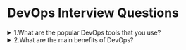 # DevOps Interview Questions

<details>
 <summary>1.What are the popular DevOps tools that you use?</summary>
  <p>We use folowing tools for work inDevOps:</p>
    <ol>
        <li>Jenkins : This is an open source automation server used as a continuous integration tool. We can build,deployand runautomated tests withJenkins.</li>
        <li>GIT:It is a version controltool used for tracking changesin files and software.</li>
        <li>Docker : This is a popular tool for containerization of services. It is very useful in Cloud based deployments.</li>
        <li>Nagios :We use Nagiosfor monitoring ofITinfrastructure.</li>
        <li>Splunk :Thisis a powerfultoolfor log search as wel as monitoring production systems.</li>
        <li>Puppet :We use Puppet to automate our DevOps work so that it isreusable.</lI>
    </ol>
</details>

<details>
 <summary>2.What are the main benefits of DevOps?</summary>
  <p>DevOpsis a very popular trend inSoftware Development. Some ofthe main benefits ofDevOps are asfolows:</p>
    <ol>
        <li> <b>Release Velocity</b> : DevOps practices help in increasing the release velocity. We can release code to
productionmore oftenand withmore confidence.</li>
        <li><b>Development Cycle</b> : With DevOps, the complete Development cycle from initial design to production
deployment becomesshorter</li>
        <li><b>Deployment Rollback</b> : In DevOps, we plan for any failure in deployment rolback due to a bug in code or
issue in production. This gives confidence in releasing feature without worrying about downtime for rolback.
</li>
        <li><b>Defect Detection</b>: With DevOps approach, we can catch defects much earlier than releasing to production It improvesthe quality ofthe software</li>
        <li><b>Recovery fromFailure</b> :In case of a failure, we can recover very fast withDevOps process.</li>
        <li><b>Collaboration</b>:WithDevOps, colaboration between development and operations professionalsincreases.</lI>
         <li><b>Performance-oriented</b> : With DevOps, organization folows performance-oriented culture in which teams become more productive andmore innovative.</lI>
    </ol>
</details>